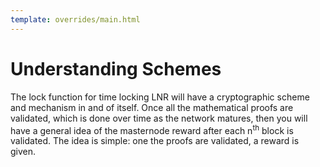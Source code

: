 ```yaml
---
template: overrides/main.html
---
```


# Understanding Schemes

The lock function for time locking LNR will have a cryptographic scheme and mechanism in and of itself. Once all the mathematical proofs are validated, which is done over time as the network matures, then you will have a general idea of the masternode reward after each n<sup>th</sup> block is validated. The idea is simple: one the proofs are validated, a reward is given.
